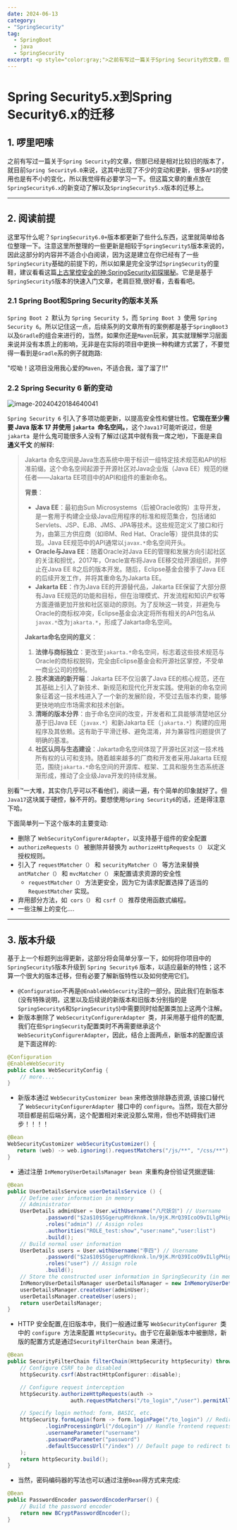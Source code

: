 ```yaml
---
date: 2024-06-13
category:
- "SpringSecurity"
tag:
  - SpringBoot
  - java
  - SpringSecurity 
excerpt: <p style="color:gray;">之前有写过一篇关于Spring Security的文章，但那已经是相对比较旧的版本了，就目前Spring Security6.0来说，这其中出现了不少的变动和更新，很多`API`的使用也是有不小的变化，所以我觉得有必要学习一下。但这篇文章的重点放在SpringSecurity6.x的新变动了解以及SpringSecurity5.x版本的迁移上。</p>
---
```


# Spring Security5.x到Spring Security6.x的迁移

##  1. 啰里吧嗦

之前有写过一篇关于`Spring Security`的文章，但那已经是相对比较旧的版本了，就目前`Spring Security6.0`来说，这其中出现了不少的变动和更新，很多`API`的使用也是有不小的变化，所以我觉得有必要学习一下。但这篇文章的重点放在`SpringSecurity6.x`的新变动了解以及`SpringSecurity5.x`版本的迁移上。

---

##  2. 阅读前提

这里写什么呢？`SpringSecurity6.0+`版本都更新了些什么东西，这里就简单给各位整理一下。注意这里所整理的一些更新是相较于`SpringSecurity5`版本来说的，因此这部分的内容并不适合小白阅读，因为这是建立在你已经有了一些`SpringSecurity`基础的前提下的，所以如果是完全没学过`SpringSecurity`的童鞋，建议看看这篇[上古掌控安全的神:SpringSecurity初探揭秘](https://blog.csdn.net/2302_76401343/article/details/137432951?spm=1001.2014.3001.5502)。它是是基于`SpringSecurity5`版本的快速入门文章，老肩巨猾,很好看，去看看吧。



### 2.1 Spring Boot和Spring Security的版本关系

`Spring Boot 2 `默认为 `Spring Security 5`，而 `Spring Boot 3 `使用 `Spring Security 6`。所以记住这一点，后续系列的文章所有的案例都是基于`SpringBoot3`以及`Gradle`的组合来进行的，当然，如果你还是`Maven`玩家，其实就理解学习层面来说并没有本质上的影响，无非是在实际的项目中更换一种构建方式罢了，不要觉得一看到是`Gradle`系的例子就跑路:

"哎呦！这项目没用我心爱的`Maven`，不适合我，溜了溜了!!"



### 2.2 Spring Security 6 新的变动

![image-20240420184640041](https://images.waer.ltd/notes/image-20240420184640041.png)

`Spring Security 6` 引入了多项功能更新，以提高安全性和健壮性。**它现在至少需要 Java 版本 17 并使用 `jakarta `命名空间。**，这个`Java17`可能听说过，但是`jakarta `是什么鬼可能很多人没有了解过(这其中就有我一席之地)，下面是来自 **通义千文** 的解释:

> Jakarta 命名空间是Java生态系统中用于标识一组特定技术规范和API的标准前缀。这个命名空间起源于开源社区对Java企业版（Java EE）规范的继任者——Jakarta EE项目中的API和组件的重新命名。
>
> **背景**：
>
> - **Java EE**：最初由Sun Microsystems（后被Oracle收购）主导开发，是一套用于构建企业级Java应用程序的标准和规范集合，包括诸如Servlets、JSP、EJB、JMS、JPA等技术。这些规范定义了接口和行为，由第三方供应商（如IBM、Red Hat、Oracle等）提供具体的实现。Java EE规范中的API通常以`javax.*`命名空间开头。
> - **Oracle与Java EE**：随着Oracle对Java EE的管理和发展方向引起社区的关注和担忧，2017年，Oracle宣布将Java EE移交给开源组织，并停止在Java EE 8之后的版本开发。随后，Eclipse基金会接手了Java EE的后续开发工作，并将其重命名为Jakarta EE。
> - **Jakarta EE**：作为Java EE的开源替代品，Jakarta EE保留了大部分原有Java EE规范的功能和目标，但在治理模式、开发流程和知识产权等方面遵循更加开放和社区驱动的原则。为了反映这一转变，并避免与Oracle的商标权冲突，Eclipse基金会决定将所有相关的API包名从`javax.*`改为`jakarta.*`，形成了Jakarta命名空间。
>
> **Jakarta命名空间的意义**：
>
> 1. **法律与商标独立**：更改至`jakarta.*`命名空间，标志着这些技术规范与Oracle的商标权脱钩，完全由Eclipse基金会和开源社区掌控，不受单一商业公司的控制。
> 2. **技术演进的新开端**：Jakarta EE不仅沿袭了Java EE的核心规范，还在其基础上引入了新技术、新规范和现代化开发实践。使用新的命名空间象征着这一技术栈进入了一个新的发展阶段，不受过去版本约束，能够更快地响应市场需求和技术创新。
> 3. **清晰的版本分界**：由于命名空间的改变，开发者和工具能够清楚地区分基于旧Java EE（`javax.*`）和新Jakarta EE（`jakarta.*`）构建的应用程序及其依赖。这有助于平滑迁移、避免混淆，并为兼容性问题提供了明确的基准。
> 4. **社区认同与生态建设**：Jakarta命名空间体现了开源社区对这一技术栈所有权的认可和支持。随着越来越多的厂商和开发者采用Jakarta EE规范，围绕`jakarta.*`命名空间的开源库、框架、工具和服务生态系统逐渐形成，推动了企业级Java开发的持续发展。

别看™一大堆，其实你几乎可以不看他们，阅读一遍，有个简单的印象就好了。但`Java17`这块属于硬控，躲不开的。要想使用`Spring Security6`的话，还是得注意下哈。

下面简单列一下这个版本的主要变动:

- 删除了 `WebSecurityConfigurerAdapter`，以支持基于组件的安全配置
- `authorizeRequests（）` 被删除并替换为 `authorizeHttpRequests（）` 以定义授权规则。
- 引入了 `requestMatcher（）` 和 `securityMatcher（）` 等方法来替换` antMatcher（）` 和 `mvcMatcher（）` 来配置请求资源的安全性
    - `requestMatcher（）` 方法更安全，因为它为请求配置选择了适当的` RequestMatcher` 实现。
- 弃用部分方法，如` cors（）` 和 `csrf（）` 推荐使用函数式编程。
- 一些注解上的变化....

---

## 3. 版本升级

基于上一个标题列出得更新，这部分将会简单分享一下，如何将你项目中的 `SpringSecurity5`版本升级到 `Spring Security6` 版本，以适应最新的特性；这不算一个很大的版本迁移，但有必要了解新版特性以及如何使用它们。

- `@Configuration`不再是`@EnableWebSecurity`注的一部分。因此我们在新版本(没有特殊说明，这里以及后续说的新版本和旧版本分别指的是`SpringSecurity6`和`SpringSecurity5`)中需要同时给配置类加上这两个注解。
- 新版本删除了 `WebSecurityConfigurerAdapter `类，并采用基于组件的配置,我们在些`SpringSecurity`配置类时不再需要继承这个`WebSecurityConfigurerAdapter`，因此，结合上面两点，新版本的配置应该是下面这样的:

```java
@Configuration
@EnableWebSecurity
public class WebSecurityConfig {
    // more....
}
```

- 新版本通过 `WebSecurityCustomizer bean` 来修改排除静态资源, 该接口替代了 `WebSecurityConfigurerAdapter `接口中的 `configure`。当然，现在大部分项目都是前后端分离，这个配置相对来说没那么常用，但也不妨碍我们进步！！！！

```java
@Bean
WebSecurityCustomizer webSecurityCustomizer() {
   return (web) -> web.ignoring().requestMatchers("/js/**", "/css/**");
}
```

- 通过注册 `InMemoryUserDetailsManager bean `来重构身份验证凭据逻辑:

```java
@Bean
public UserDetailsService userDetailsService () {
    // Define user information in memory
    // Administrator
    UserDetails adminUser = User.withUsername("八尺妖剑") // Username
            .password("$2a$10$5GgerupMYdknnk.ln/9jK.MrQ39IcoO9vILlgPHigpAQ10PbLsoHS") // Password, {noop} for no encryption
            .roles("admin") // Assign roles
            .authorities("ROLE_test:show","user:name","user:list") 
            .build();
    // Build normal user information
    UserDetails users = User.withUsername("李四") // Username
            .password("$2a$10$5GgerupMYdknnk.ln/9jK.MrQ39IcoO9vILlgPHigpAQ10PbLsoHS") // Password, {noop} for no encryption
            .roles("user") // Assign role
            .build();
    // Store the constructed user information in SpringSecurity (in memory)
    InMemoryUserDetailsManager userDetailsManager = new InMemoryUserDetailsManager();
    userDetailsManager.createUser(adminUser);
    userDetailsManager.createUser(users);
    return userDetailsManager;
}
```

-  HTTP 安全配置,在旧版本中，我们一般通过重写 `WebSecurityConfigurer `类中的 `configure `方法来配置 `HttpSecurity`。由于它在最新版本中被删除，新版的配置方式是通过`SecurityFilterChain bean` 来进行。

```java
@Bean
public SecurityFilterChain filterChain(HttpSecurity httpSecurity) throws Exception {
    // Configure CSRF to be disabled
    httpSecurity.csrf(AbstractHttpConfigurer::disable);

    // Configure request interception
    httpSecurity.authorizeHttpRequests(auth ->
                    auth.requestMatchers("/to_login","/user").permitAll().anyRequest().authenticated());

    // Specify login method: form, BASIC, etc.
    httpSecurity.formLogin(form -> form.loginPage("/to_login") // Redirect to custom login page
            .loginProcessingUrl("/doLogin") // Handle frontend requests, path matches frontend request path
            .usernameParameter("username")
            .passwordParameter("password")
            .defaultSuccessUrl("/index") // Default page to redirect to after successful login
    );
    return httpSecurity.build();
}
```

- 当然，密码编码器的写法也可以通过注册`Bean`得方式来完成:

```java
@Bean
public PasswordEncoder passwordEncoderParser() {
    // Build the password encoder
    return new BCryptPasswordEncoder();
}
```
